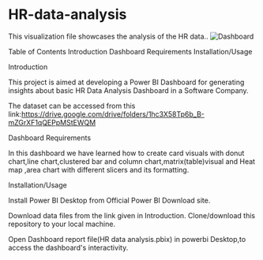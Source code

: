 # HR-data-analysis
This visualization file showcases the analysis of the HR  data..
![Dashboard](https://github.com/Kusuma-SK/HR-data-analysis/assets/157570892/e7894463-330b-45a1-ab9f-26c67f33400b)



Table of Contents
Introduction
Dashboard Requirements
Installation/Usage

Introduction

This project is aimed at developing a Power BI Dashboard for generating insights about basic HR Data Analysis Dashboard in a Software Company.

The dataset can be accessed from this
link:https://drive.google.com/drive/folders/1hc3X58Tp6b_B-mZGrXF1qQEPpMStEWQM

Dashboard Requirements

In this dashboard we have learned how to create card visuals with donut chart,line chart,clustered bar and column chart,matrix(table)visual and Heat map ,area chart with different slicers and its formatting.

Installation/Usage

Install Power BI Desktop from Official Power BI Download site.

Download data files from the link given in Introduction.
Clone/download this repository to your local machine.

Open Dashboard report file(HR data analysis.pbix) in powerbi Desktop,to access the dashboard's interactivity.
